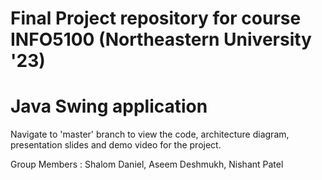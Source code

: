 # Final Project repository for course INFO5100 (Northeastern University '23) 

# Java Swing application 

Navigate to 'master' branch to view the code, architecture  diagram, presentation slides and demo video for the project.


Group Members : 
Shalom Daniel, Aseem Deshmukh, Nishant Patel
